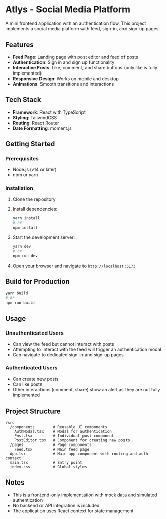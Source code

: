 # Atlys - Social Media Platform

A mini frontend application with an authentication flow. This project implements a social media platform with feed, sign-in, and sign-up pages.

## Features

- **Feed Page**: Landing page with post editor and feed of posts
- **Authentication**: Sign in and sign up functionality
- **Interactive Posts**: Like, comment, and share buttons (only like is fully implemented)
- **Responsive Design**: Works on mobile and desktop
- **Animations**: Smooth transitions and interactions

## Tech Stack

- **Framework**: React with TypeScript
- **Styling**: TailwindCSS
- **Routing**: React Router
- **Date Formatting**: moment.js

## Getting Started

### Prerequisites

- Node.js (v14 or later)
- npm or yarn

### Installation

1. Clone the repository
2. Install dependencies:
   ```bash
   yarn install
   # or
   npm install
   ```

3. Start the development server:
   ```bash
   yarn dev
   # or
   npm run dev
   ```

4. Open your browser and navigate to `http://localhost:5173`

## Build for Production

```bash
yarn build
# or
npm run build
```

## Usage

### Unauthenticated Users
- Can view the feed but cannot interact with posts
- Attempting to interact with the feed will trigger an authentication modal
- Can navigate to dedicated sign-in and sign-up pages

### Authenticated Users
- Can create new posts
- Can like posts
- Other interactions (comment, share) show an alert as they are not fully implemented

## Project Structure

```
/src
  /components        # Reusable UI components
    AuthModal.tsx    # Modal for authentication
    Post.tsx         # Individual post component
    PostEditor.tsx   # Component for creating new posts
  /pages             # Page components
    Feed.tsx         # Main feed page
  App.tsx            # Main app component with routing and auth context
  main.tsx           # Entry point
  index.css          # Global styles
```

## Notes

- This is a frontend-only implementation with mock data and simulated authentication
- No backend or API integration is included
- The application uses React context for state management
